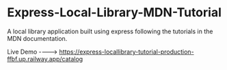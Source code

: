 # Express-Local-Library-MDN-Tutorial
A local library application built using express following the tutorials in the MDN documentation.

Live Demo ----> https://express-locallibrary-tutorial-production-ffbf.up.railway.app/catalog
